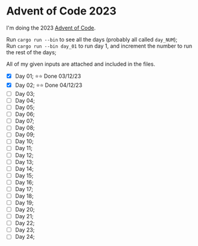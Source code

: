 
# Advent of Code 2023

I'm doing the 2023 [Advent of Code](https://adventofcode.com/2023).

Run `cargo run --bin` to see all the days (probably all called `day_NUM`);  
Run `cargo run --bin day_01` to run day 1, and increment the number to run the rest of the days;

All of my given inputs are attached and included in the files.

- [x] Day 01; ⭐⭐ Done 03/12/23
- [x] Day 02; ⭐⭐ Done 04/12/23
- [ ] Day 03;
- [ ] Day 04;
- [ ] Day 05;
- [ ] Day 06;
- [ ] Day 07;
- [ ] Day 08;
- [ ] Day 09;
- [ ] Day 10;
- [ ] Day 11;
- [ ] Day 12;
- [ ] Day 13;
- [ ] Day 14;
- [ ] Day 15;
- [ ] Day 16;
- [ ] Day 17; 
- [ ] Day 18;
- [ ] Day 19;
- [ ] Day 20;
- [ ] Day 21;
- [ ] Day 22;
- [ ] Day 23;
- [ ] Day 24;
